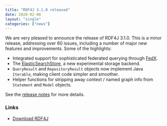 ```yaml
---
title: "RDF4J 3.1.0 released"
date: 2020-02-06
layout: "single"
categories: ["news"]
---
```

We are very pleased to announce the release of RDF4J 3.1.0. This is a minor release, addressing over 60 issues, including a number of major new features and improvements. Some of the highlights:

- Integrated support for sophisticated federated querying through [FedX](/documentation/programming/federation/).
- The [ElasticSearchStore](/databases/), a new experimental storage backend. 
- `QueryResult` and `RepositoryResult` objects now implement Java `Iterable`, making client code simpler and smoother.
- Helper functions for stripping away context / named graph info from `Statement` and `Model` objects.

See the [release notes](/release-notes/#3-1-0) for more details.
<!--more-->
### Links

- [Download RDF4J](/download/)
